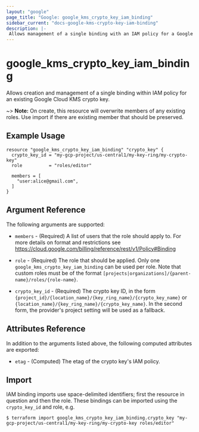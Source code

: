 ```yaml
---
layout: "google"
page_title: "Google: google_kms_crypto_key_iam_binding"
sidebar_current: "docs-google-kms-crypto-key-iam-binding"
description: |-
 Allows management of a single binding with an IAM policy for a Google Cloud KMS crypto key
---
```


# google\_kms\_crypto\_key\_iam\_binding

Allows creation and management of a single binding within IAM policy for
an existing Google Cloud KMS crypto key.

~> **Note:** On create, this resource will overwrite members of any existing roles.
    Use import if there are existing member that should be preserved.

## Example Usage

```hcl
resource "google_kms_crypto_key_iam_binding" "crypto_key" {
  crypto_key_id = "my-gcp-project/us-central1/my-key-ring/my-crypto-key"
  role          = "roles/editor"

  members = [
    "user:alice@gmail.com",
  ]
}
```

## Argument Reference

The following arguments are supported:

* `members` - (Required) A list of users that the role should apply to. For more details on format and restrictions see https://cloud.google.com/billing/reference/rest/v1/Policy#Binding

* `role` - (Required) The role that should be applied. Only one
    `google_kms_crypto_key_iam_binding` can be used per role. Note that custom roles must be of the format
    `[projects|organizations]/{parent-name}/roles/{role-name}`.

* `crypto_key_id` - (Required) The crypto key ID, in the form
    `{project_id}/{location_name}/{key_ring_name}/{crypto_key_name}` or
    `{location_name}/{key_ring_name}/{crypto_key_name}`.
    In the second form, the provider's project setting will be used as a fallback.

## Attributes Reference

In addition to the arguments listed above, the following computed attributes are
exported:

* `etag` - (Computed) The etag of the crypto key's IAM policy.

## Import

IAM binding imports use space-delimited identifiers; first the resource in question and then the role.  These bindings can be imported using the `crypto_key_id` and role, e.g.

```
$ terraform import google_kms_crypto_key_iam_binding.crypto_key "my-gcp-project/us-central1/my-key-ring/my-crypto-key roles/editor"
```

